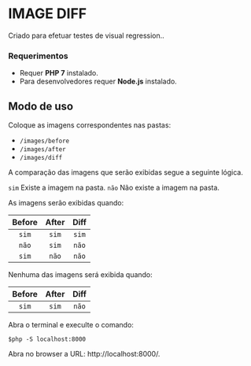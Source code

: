# IMAGE DIFF

Criado para efetuar testes de visual regression..

### Requerimentos

- Requer **PHP 7** instalado.
- Para desenvolvedores requer **Node.js** instalado.

## Modo de uso

Coloque as imagens correspondentes nas pastas:
- `/images/before`
- `/images/after`
- `/images/diff`

A comparação das imagens que serão exibidas segue a seguinte lógica.

`sim` Existe a imagem na pasta.
`não` Não existe a imagem na pasta.

As imagens serão exibidas quando:

| Before | After | Diff  |
| :---:  | :---: | :---: |
| `sim`  | `sim` | `sim` |
| `não`  | `sim` | `não` |
| `sim`  | `não` | `não` |

Nenhuma das imagens será exibida quando:

| Before | After | Diff  |
| :---:  | :---: | :---: |
| `sim`  | `sim` | `não` |

Abra o terminal e execulte o comando:

```
$php -S localhost:8000
```

Abra no browser a URL: http://localhost:8000/.
